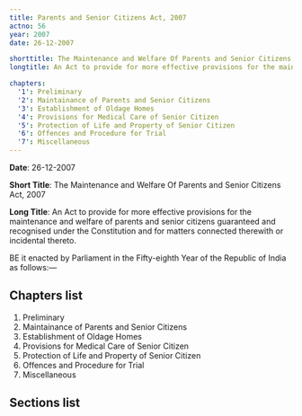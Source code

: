 ```yaml
---
title: Parents and Senior Citizens Act, 2007
actno: 56
year: 2007
date: 26-12-2007

shorttitle: The Maintenance and Welfare Of Parents and Senior Citizens Act, 2007
longtitle: An Act to provide for more effective provisions for the maintenance and welfare of parents and senior citizens guaranteed and recognised under the Constitution and for matters connected therewith or incidental thereto.

chapters: 
  '1': Preliminary
  '2': Maintainance of Parents and Senior Citizens
  '3': Establishment of Oldage Homes
  '4': Provisions for Medical Care of Senior Citizen
  '5': Protection of Life and Property of Senior Citizen
  '6': Offences and Procedure for Trial
  '7': Miscellaneous
---
```


**Date**: 26-12-2007

**Short Title**: The Maintenance and Welfare Of Parents and Senior Citizens Act, 2007

**Long Title**: An Act to provide for more effective provisions for the maintenance and welfare of parents and senior citizens guaranteed and recognised under the Constitution and for matters connected therewith or incidental thereto.

BE it enacted by Parliament in the Fifty-eighth Year of the Republic of India as follows:—

## Chapters list

1. Preliminary
2. Maintainance of Parents and Senior Citizens
3. Establishment of Oldage Homes
4. Provisions for Medical Care of Senior Citizen
5. Protection of Life and Property of Senior Citizen
6. Offences and Procedure for Trial
7. Miscellaneous

## Sections list

<templatesPostChildren groupby="chapter" :group="chapters"></templatesPostChildren>

